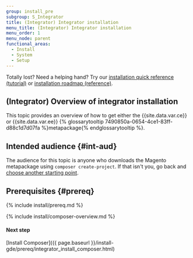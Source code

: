 ```yaml
---
group: install_pre
subgroup: S_Integrator
title: (Integrator) Integrator installation
menu_title: (Integrator) Integrator installation
menu_order: 1
menu_node: parent
functional_areas:
  - Install
  - System
  - Setup
---
```


<div class="bs-callout bs-callout-tip" markdown="1">
  <p>Totally lost? Need a helping hand? Try our <a href="{{ page.baseurl }}/install-gde/install-quick-ref.html">installation quick reference (tutorial)</a> or <a href="{{ page.baseurl }}/install-gde/install-roadmap_part1.html">installation roadmap (reference)</a>.</p>
</div>

## (Integrator) Overview of integrator installation
This topic provides an overview of how to get either the {{site.data.var.ce}} or {{site.data.var.ee}} {% glossarytooltip 7490850a-0654-4ce1-83ff-d88c1d7d07fa %}metapackage{% endglossarytooltip %}.

## Intended audience {#int-aud}

The audience for this topic is anyone who downloads the Magento metapackage using `composer create-project`. If that isn't you, go back and <a href="{{ page.baseurl }}/install-gde/bk-install-guide.html">choose another starting point</a>.

## Prerequisites {#prereq}

{% include install/prereq.md %}

{% include install/composer-overview.md %}

#### Next step
[Install Composer]({{ page.baseurl }}/install-gde/prereq/integrator_install_composer.html)
